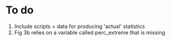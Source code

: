 # To do 

1. Include scripts + data for producing 'actual' statistics
2. Fig 3b relies on a variable called perc_extreme that is missing